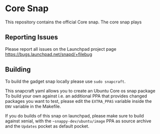 # Core Snap

This repository contains the official Core snap. The core snap plays

## Reporting Issues

Please report all issues on the Launchpad project page
https://bugs.launchpad.net/snapd/+filebug

## Building

To build the gadget snap locally please use `sudo snapcraft`.

This snapcraft yaml allows you to create an Ubuntu Core os snap package
To build your own against i.e. an additional PPA that provides changed
packages you want to test, please edit the `EXTRA_PPAS` variable inside
the `ENV` variable in the Makefile.

If you do builds of this snap on launchpad, please make sure to build
against xenial, with the `~snappy-dev/ubuntu/image` PPA as source archive
and the `Updates` pocket as default pocket.
